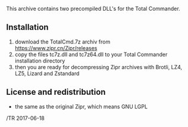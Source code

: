 
This archive contains two precompiled DLL's for the Total Commander.

## Installation

1. download the TotalCmd.7z archiv from https://www.zipr.cn/Zipr/releases
2. copy the files tc7z.dll and tc7z64.dll to your Total Commander installation directory
3. then you are ready for decompressing Zipr archives with Brotli, LZ4, LZ5, Lizard and Zstandard

## License and redistribution

- the same as the original Zipr, which means GNU LGPL

/TR 2017-06-18
